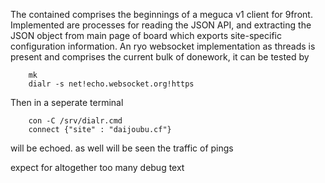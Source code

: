 The contained comprises the beginnings of a meguca v1 client for 9front. 
Implemented are processes for reading the JSON API, and extracting the JSON object from main page of board which exports site-specific configuration information.
An ryo websocket implementation as threads is present and comprises the current bulk of donework, it can be tested by
```
	mk
	dialr -s net!echo.websocket.org!https
```
Then in a seperate terminal
```
	con -C /srv/dialr.cmd
	connect {"site" : "daijoubu.cf"}
```

will be echoed.
as well will be seen the traffic of pings

expect for altogether too many debug text
